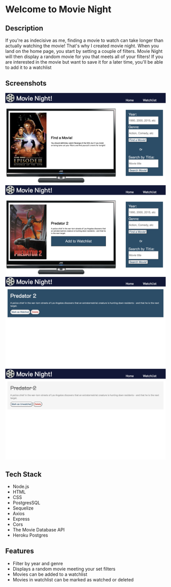 # Welcome to Movie Night


## Description

If you're as indecisive as me, finding a movie to watch can take longer than actually watching the movie! That's why I created movie night. When you land on the home page, you start by setting a couple of filters. Movie Night will then display a random movie for you that meets all of your filters! If you are interested in the movie but want to save it for a later time, you'll be able to add it to a watchlist


## Screenshots

![alt text](https://github.com/christiank1030/movieNight/blob/main/readmeImgs/ss1.png)
![alt text](https://github.com/christiank1030/movieNight/blob/main/readmeImgs/ss2.png)
![alt text](https://github.com/christiank1030/movieNight/blob/main/readmeImgs/ss3.png)
![alt text](https://github.com/christiank1030/movieNight/blob/main/readmeImgs/ss4.png)


## Tech Stack

* Node.js
* HTML
* CSS
* PostgresSQL
* Sequelize
* Axios
* Express
* Cors
* The Movie Database API
* Heroku Postgres


## Features

* Filter by year and genre
* Displays a random movie meeting your set filters
* Movies can be added to a watchlist
* Movies in watchlist can be marked as watched or deleted